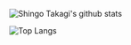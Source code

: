 <!--
**zizi4n5/zizi4n5** is a ✨ _special_ ✨ repository because its `README.md` (this file) appears on your GitHub profile.

Here are some ideas to get you started:

- 🔭 I’m currently working on ...
- 🌱 I’m currently learning ...
- 👯 I’m looking to collaborate on ...
- 🤔 I’m looking for help with ...
- 💬 Ask me about ...
- 📫 How to reach me: ...
- 😄 Pronouns: ...
- ⚡ Fun fact: ...
-->

![Shingo Takagi's github stats](https://github-readme-stats.vercel.app/api?username=zizi4n5&count_private=true&show_icons=true)

![Top Langs](https://github-readme-stats.vercel.app/api/top-langs/?username=zizi4n5&layout=compact)
